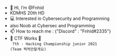 - 👋 Hi, I’m @Fnhid
- KDMHS 20th HD
- 💻 Interested in Cybersecurity and Programming
- also Noob at Cybersec and Programming
- 📫 How to reach me : {"Discord" : "Fnhid#2335"}
- 🚩 CTF Works 🚩<br>
<code> 7th - Hacking Championship junior 2021 (Team 찍먹만할게요) </code>
<!---
Fnhid/Fnhid is a ✨ special ✨ repository because its `README.md` (this file) appears on your GitHub profile.
You can click the Preview link to take a look at your changes.
--->
